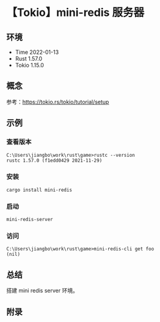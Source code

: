 # 【Tokio】mini-redis 服务器

## 环境

- Time 2022-01-13
- Rust 1.57.0
- Tokio 1.15.0

## 概念

参考：<https://tokio.rs/tokio/tutorial/setup>  

## 示例

### 查看版本

```text
C:\Users\jiangbo\work\rust\game>rustc --version
rustc 1.57.0 (f1edd0429 2021-11-29)
```

### 安装

`cargo install mini-redis`

### 启动

`mini-redis-server`

### 访问

```text
C:\Users\jiangbo\work\rust\game>mini-redis-cli get foo
(nil)
```

## 总结

搭建 mini redis server 环境。

## 附录
